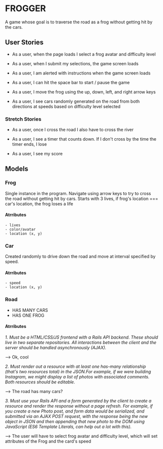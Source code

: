 # FROGGER 

A game whose goal is to traverse the road as a frog without getting hit by the cars.

## User Stories

- As a user, when the page loads I select a frog avatar and difficulty level

- As a user, when I submit my selections, the game screen loads

- As a user, I am alerted with instructions when the game screen loads

- As a user, I can hit the space bar to start / pause the game

- As a user, I move the frog using the up, down, left, and right arrow keys

- As a user, I see cars randomly generated on the road from both directions at speeds based on difficulty level selected

### Stretch Stories

- As a user, once I cross the road I also have to cross the river

- As a user, I see a timer that counts down. If I don't cross by the time the timer ends, I lose

- As a user, I see my score


## Models

### Frog 
Single instance in the program. Navigate using arrow keys to try to cross the road without getting hit by cars. Starts with 3 lives, if frog's location === car's location, the frog loses a life
#### Atrributes
    - lives
    - color/avatar
    - location (x, y)

### Car
Created randomly to drive down the road and move at interval specified by speed.
#### Atrributes
    - speed
    - location (x, y)
    
### Road 
- HAS MANY CARS
- HAS ONE FROG

#### Atrributes 
    
    



*1. Must be a HTML/CSS/JS frontend with a Rails API backend. These should live in two separate repositories. All interactions between the client and the server should be handled asynchronously (AJAX).*

--> Ok, cool

*2. Must render out a resource with at least one has-many relationship (that's two resources total) in the JSON.For example, if we were building Instagram, we might display a list of photos with associated comments. Both resources should be editable.*

--> The road has many cars?

*3. Must use your Rails API and a form generated by the client to create a resource and render the response without a page refresh. For example, if you create a new Photo post, and form data would be serialized, and submitted via an AJAX POST request, with the response being the new object in JSON and then appending that new photo to the DOM using JavaScript (ES6 Template Literals, can help out a lot with this).*

--> The user will have to select frog avatar and difficulty level, which will set attributes of the Frog and the card's speed